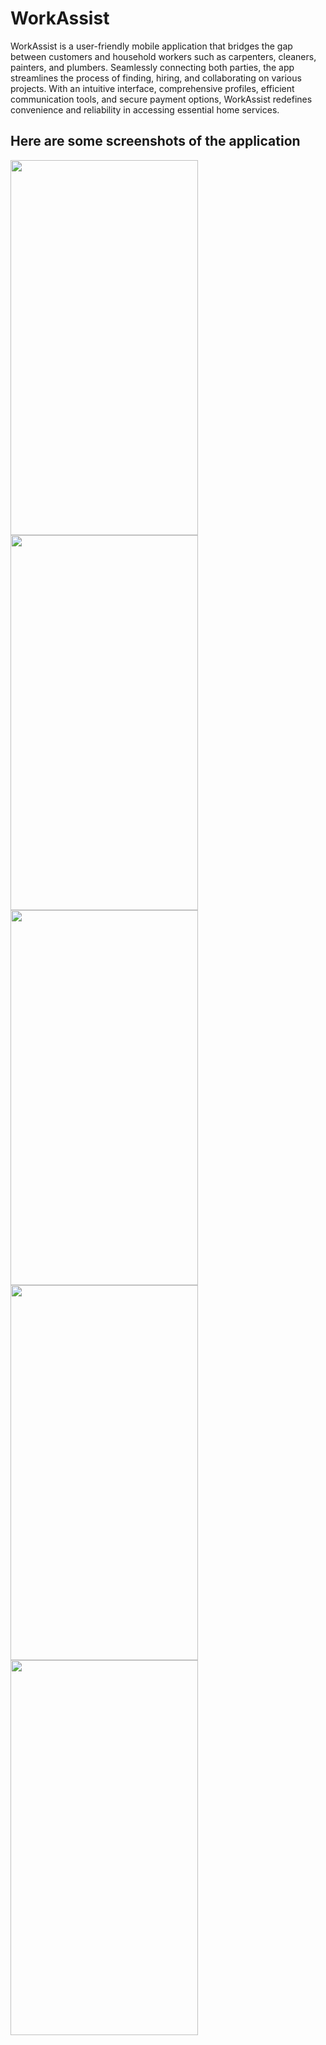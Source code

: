 # WorkAssist

<p> WorkAssist is a user-friendly mobile application that bridges the gap between customers and household workers such as carpenters, cleaners, painters, and plumbers. Seamlessly connecting both parties, the app streamlines the process of finding, hiring, and collaborating on various projects. With an intuitive interface, comprehensive profiles, efficient communication tools, and secure payment options, WorkAssist redefines convenience and reliability in accessing essential home services. </p>

## Here are some screenshots of the application
<img src="https://github.com/Gopal-379/WorkAssist/assets/83073228/1fe5536e-f82e-49f6-ad56-a7fab64227c1" width="300" height="600">
<img src="https://github.com/Gopal-379/WorkAssist/assets/83073228/4d424186-361b-4dbe-b238-372a88cd257a" width="300" height="600">
<img src="https://github.com/Gopal-379/WorkAssist/assets/83073228/62646230-faa8-446f-aaa5-9c4444a52bda" width="300" height="600">
<img src="https://github.com/Gopal-379/WorkAssist/assets/83073228/d3e6b9c8-11a9-4654-bda1-ad6adaa1bedd" width="300" height="600">
<img src="https://github.com/Gopal-379/WorkAssist/assets/83073228/76812e56-b781-4fe2-87a7-9b50fea0b956" width="300" height="600">
